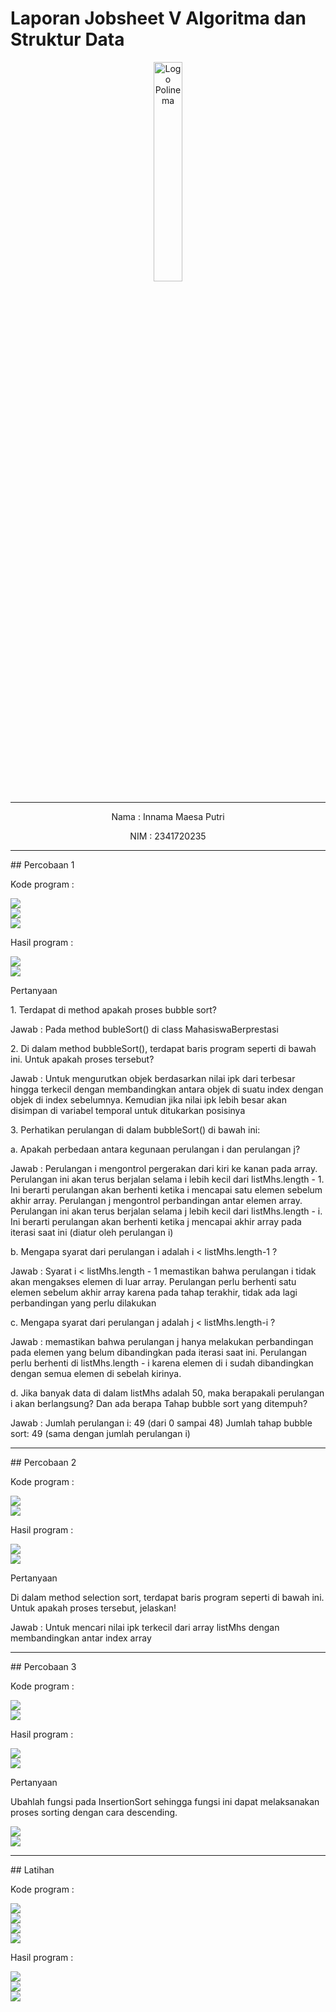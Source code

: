 # Laporan Jobsheet V Algoritma dan Struktur Data
<p align="center">
   <img src="https://static.wikia.nocookie.net/logopedia/images/8/8a/Politeknik_Negeri_Malang.png/revision/latest?cb=20190922202558 " alt="Logo Polinema" width="30%"> 
</p>
<hr>
<p align="center">Nama : Innama Maesa Putri</p>
<p align="center">NIM : 2341720235</p>
<hr>
## Percobaan 1
<p>Kode program :</p>
<img src="gambar/kode1Percobaan1.jpg"><br>
<img src="gambar/kode2Percobaan1.jpg"><br>
<img src="gambar/kode3Percobaan1.jpg">
<p>Hasil program : </p>
<img src="gambar/hasil1Percobaan1.jpg"><br>
<img src="gambar/hasil2Percobaan1.jpg">
<p>Pertanyaan</p>
<p>1. Terdapat di method apakah proses bubble sort?
</p>
<p>Jawab : Pada method bubleSort() di class MahasiswaBerprestasi</p>
<p>2. Di dalam method bubbleSort(), terdapat baris program seperti di bawah ini. Untuk apakah proses tersebut?</p>
<p>Jawab : Untuk mengurutkan objek berdasarkan nilai ipk dari terbesar hingga terkecil dengan membandingkan antara objek di suatu index dengan objek di index sebelumnya. Kemudian jika nilai ipk lebih besar akan disimpan di variabel temporal untuk ditukarkan posisinya</p>
<p>3. Perhatikan perulangan di dalam bubbleSort() di bawah ini:</p>
<p>a. Apakah perbedaan antara kegunaan perulangan i dan perulangan j?</p>
<p>Jawab : Perulangan i mengontrol pergerakan dari kiri ke kanan pada array. Perulangan ini akan terus berjalan selama i lebih kecil dari listMhs.length - 1. Ini berarti perulangan akan berhenti ketika i mencapai satu elemen sebelum akhir array. Perulangan j mengontrol perbandingan antar elemen array. Perulangan ini akan terus berjalan selama j lebih kecil dari listMhs.length - i. Ini berarti perulangan akan berhenti ketika j mencapai akhir array pada iterasi saat ini (diatur oleh perulangan i)</p>
<p>b. Mengapa syarat dari perulangan i adalah i < listMhs.length-1 ?</p>
<p>Jawab : Syarat i < listMhs.length - 1 memastikan bahwa perulangan i tidak akan mengakses elemen di luar array. Perulangan perlu berhenti satu elemen sebelum akhir array karena pada tahap terakhir, tidak ada lagi perbandingan yang perlu dilakukan</p>
<p>c. Mengapa syarat dari perulangan j adalah j < listMhs.length-i ?
</p>
<p>Jawab : memastikan bahwa perulangan j hanya melakukan perbandingan pada elemen yang belum dibandingkan pada iterasi saat ini. Perulangan perlu berhenti di listMhs.length - i karena elemen di i sudah dibandingkan dengan semua elemen di sebelah kirinya.</p>
<p>d. Jika banyak data di dalam listMhs adalah 50, maka berapakali perulangan i akan berlangsung? Dan ada berapa Tahap bubble sort yang ditempuh?</p>
<p>Jawab : Jumlah perulangan i: 49 (dari 0 sampai 48) Jumlah tahap bubble sort: 49 (sama dengan jumlah perulangan i)</p>
<hr>
## Percobaan 2
<p>Kode program :</p>
<img src="gambar/kode1Percobaan2.jpg"><br>
<img src="gambar/kode2Percobaan2.jpg">
<p>Hasil program : </p>
<img src="gambar/hasil1Percobaan2.jpg"><br>
<img src="gambar/hasil2Percobaan2.jpg">
<p>Pertanyaan</p>
<p>Di dalam method selection sort, terdapat baris program seperti di bawah ini. Untuk apakah proses tersebut, jelaskan!</p>
<p>Jawab : Untuk mencari nilai ipk terkecil dari array listMhs dengan membandingkan antar index array</p>
<hr>
## Percobaan 3
<p>Kode program :</p>
<img src="gambar/kode1Percobaan3.jpg"><br>
<img src="gambar/kode2Percobaan3.jpg">
<p>Hasil program : </p>
<img src="gambar/hasil1Percobaan2.jpg"><br>
<img src="gambar/hasil2Percobaan2.jpg">
<p>Pertanyaan</p>
<p>Ubahlah fungsi pada InsertionSort sehingga fungsi ini dapat melaksanakan proses sorting dengan cara descending.</p>
<img src="gambar/kodePertanyaan_3.jpg"><br>
<img src="gambar/HasilPertanyaan_3.jpg">
<hr>
## Latihan
<p>Kode program :</p>
<img src="gambar/kode1Latihan.jpg"><br>
<img src="gambar/kode21Latihan.jpg"><br>
<img src="gambar/kode22Latihan.jpg"><br>
<img src="gambar/kode3Latihan.jpg">
<p>Hasil program : </p>
<img src="gambar/hasil1Latihan.jpg"><br>
<img src="gambar/hasil2Latihan.jpg"><br>
<img src="gambar/hasil3Latihan.jpg">
